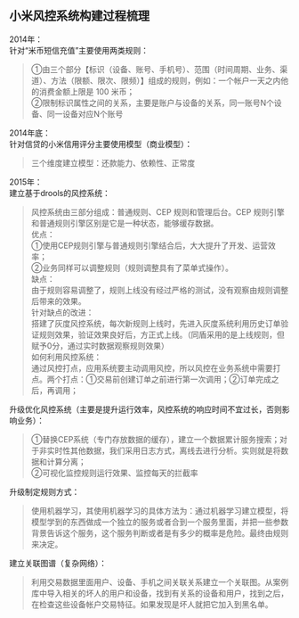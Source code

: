 ## 小米风控系统构建过程梳理
2014年：    
针对“米币短信充值”主要使用两类规则：   
> ①由三个部分【标识（设备、账号、手机号）、范围（时间周期、业务、渠道）、方法（限额、限次、限频）】组成的规则，例如：一个帐户一天之内他的消费金额上限是 100 米币；    
	②限制标识属性之间的关系，主要是账户与设备的关系，同一账号N个设备、同一设备对应N个账号
>
2014年底：   
针对信贷的小米信用评分主要使用模型（商业模型）：    
>	三个维度建立模型：还款能力、依赖性、正常度
>	
2015年：    
建立基于drools的风控系统：    
>	风控系统由三部分组成：普通规则、CEP 规则和管理后台。CEP 规则引擎和普通规则引擎区别是它是一种状态，能够缓存数据。    
	优点：   
	①使用CEP规则引擎与普通规则引擎结合后，大大提升了开发、运营效率；    
	②业务同样可以调整规则（规则调整具有了菜单式操作）。    
	缺点：   
	由于规则容易调整了，规则上线没有经过严格的测试，没有观察由规则调整后带来的效果。    
	针对缺点的改进：    
	搭建了灰度风控系统，每次新规则上线时，先进入灰度系统利用历史订单验证规则效果，验证效果良好后，方正式上线。（同盾采用的是上线规则，但赋予0分，通过实时数据观察规则效果）    
	如何利用风控系统：   
	通过风控打点，应用系统要主动调用风控，所以风控在业务系统中需要打点。两个打点：①交易前创建订单之前进行第一次调用；②订单完成之后，再调用；   
>
升级优化风控系统（主要是提升运行效率，风控系统的响应时间不宜过长，否则影响业务）：   
>	①替换CEP系统（专门存放数据的缓存），建立一个数据累计服务搜索；对于非实时性其他数据，我们采用日志方式，离线去进行分析。实则就是将数据和计算分离；    
	②可视化监控规则运行效果、监控每天的拦截率   
>
升级制定规则方式：   
>	使用机器学习，其使用机器学习的具体方法为：通过机器学习建立模型，将模型学到的东西做成一个独立的服务或者合到一个服务里面，并把一些参数背景告诉这个服务，这个服务判断或者是有多少的概率是危险。最终由规则来决定。
>	
建立关联图谱（复杂网络）：   
>	利用交易数据里面用户、设备、手机之间关联关系建立一个关联图。从案例库中导入相关的坏人的用户和设备，找到有关系的设备和用户，找到之后，在检查这些设备帐户交易特征。如果发现是坏人就把它加入到黑名单。
